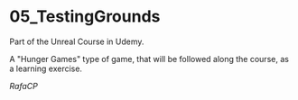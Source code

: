 # 05_TestingGrounds
Part of the Unreal Course in Udemy.

A "Hunger Games" type of game, that will be followed along the course, as a learning exercise.

*RafaCP*

